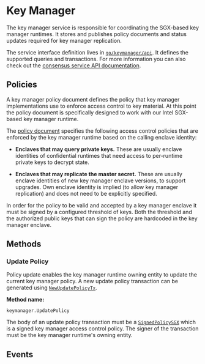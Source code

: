 # Key Manager

The key manager service is responsible for coordinating the SGX-based key
manager runtimes. It stores and publishes policy documents and status updates
required for key manager replication.

The service interface definition lives in [`go/keymanager/api`]. It defines the
supported queries and transactions. For more information you can also check out
the [consensus service API documentation].

<!-- markdownlint-disable line-length -->
[`go/keymanager/api`]: ../../go/keymanager/api
[consensus service API documentation]: https://pkg.go.dev/github.com/oasisprotocol/oasis-core/go/keymanager/api?tab=doc
<!-- markdownlint-enable line-length -->

## Policies

A key manager policy document defines the policy that key manager
implementations use to enforce access control to key material. At this point the
policy document is specifically designed to work with our Intel SGX-based key
manager runtime.

The [policy document] specifies the following access control policies that are
enforced by the key manager runtime based on the calling enclave identity:

* **Enclaves that may query private keys.** These are usually enclave identities
  of confidential runtimes that need access to per-runtime private keys to
  decrypt state.

* **Enclaves that may replicate the master secret.** These are usually enclave
  identities of new key manager enclave versions, to support upgrades. Own
  enclave identity is implied (to allow key manager replication) and does not
  need to be explicitly specified.

In order for the policy to be valid and accepted by a key manager enclave it
must be signed by a configured threshold of keys. Both the threshold and the
authorized public keys that can sign the policy are hardcoded in the key manager
enclave.

<!-- markdownlint-disable line-length -->
[policy document]: https://pkg.go.dev/github.com/oasisprotocol/oasis-core/go/keymanager/api?tab=doc#PolicySGX
<!-- markdownlint-enable line-length -->

## Methods

### Update Policy

Policy update enables the key manager runtime owning entity to update the
current key manager policy. A new update policy transaction can be generated
using [`NewUpdatePolicyTx`].

**Method name:**

```
keymanager.UpdatePolicy
```

The body of an update policy transaction must be a [`SignedPolicySGX`] which is
a signed key manager access control policy. The signer of the transaction must
be the key manager runtime's owning entity.

<!-- markdownlint-disable line-length -->
[`NewUpdatePolicyTx`]: https://pkg.go.dev/github.com/oasisprotocol/oasis-core/go/keymanager/api?tab=doc#NewUpdatePolicyTx
[`SignedPolicySGX`]: https://pkg.go.dev/github.com/oasisprotocol/oasis-core/go/keymanager/api?tab=doc#SignedPolicySGX
<!-- markdownlint-enable line-length -->

## Events
